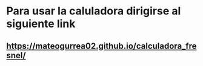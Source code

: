 # Para usar la caluladora dirigirse al siguiente link
## https://mateogurrea02.github.io/calculadora_fresnel/
